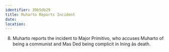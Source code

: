 ```yaml
---
identifier: 39b5db29
title: Muharto Reports Incident
date:  
location: 
---
```


8.  Muharto reports the incident to Major Primitivo, who accuses Muharto
    of being a communist and Mas Ded being complicit in Ining âs
    death.
